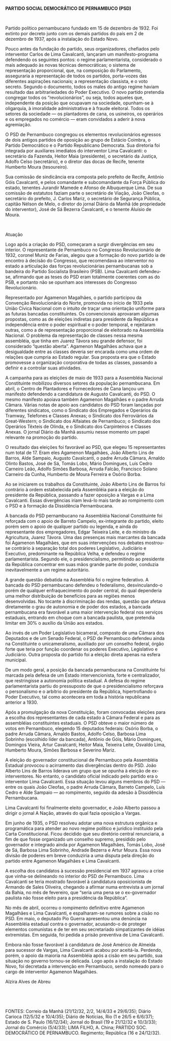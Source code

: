 **PARTIDO SOCIAL DEMOCRÁTICO DE PERNAMBUCO (PSD)**

 

Partido político pernambucano fundado em 15 de dezembro de 1932. Foi
extinto por decreto junto com os demais partidos do país em 2 de
dezembro de 1937, após a instalação do Estado Novo.

Pouco antes da fundação do partido, seus organizadores, chefiados pelo
interventor Carlos de Lima Cavalcanti, lançaram um manifesto-programa
defendendo os seguintes pontos: o regime parlamentarista, considerado o
mais adequado às novas técnicas democráticas; o sistema de representação
proporcional, que, na composição do Parlamento, asseguraria a
representação de todos os partidos, porta-vozes das diferentes
aspirações nacionais; a representação classista, e o voto secreto.
Segundo o documento, todos os males do antigo regime haviam resultado
das arbitrariedades do Poder Executivo. O novo partido pretendia
congregar todos os “revolucionários”, ou seja, todos aqueles que,
independente da posição que ocupavam na sociedade, opunham-se à
oligarquia, à imoralidade administrativa e à fraude eleitoral. Todos os
setores da sociedade — os plantadores de cana, os usineiros, os
operários e os empregados no comércio — eram convidados a aderir à nova
agremiação.

O PSD de Pernambuco congregou os elementos revolucionários egressos de
dois antigos partidos de oposição ao grupo de Estácio Coimbra, o Partido
Democrático e o Partido Republicano Democrata. Sua diretoria foi
integrada por auxiliares imediatos do interventor Lima Cavalcanti: o
secretário da Fazenda, Heitor Maia (presidente), o secretário da
Justiça, Adolfo Celso (secretário), e o diretor das docas de Recife,
tenente Humberto Moura (tesoureiro).

Sua comissão de sindicância era composta pelo prefeito de Recife,
Antônio Góis Cavalcanti, e pelos comandante e subcomandante da Força
Pública do estado, tenentes Jurandir Mamede e Afonso de Albuquerque
Lima. De sua comissão de estatutos faziam parte o secretário de Viação,
João Cleofas, o secretário do prefeito, J. Carlos Mariz, o secretário de
Segurança Pública, capitão Nélson de Melo, o diretor do jornal Diário da
Manhã (de propriedade do interventor), José de Sá Bezerra Cavalcanti, e
o tenente Aluísio de Moura.

 

Atuação

Logo após a criação do PSD, começaram a surgir divergências em seu
interior. O representante de Pernambuco no Congresso Revolucionário de
1932, coronel Muniz de Farias, alegou que a formação do novo partido ia
de encontro à decisão do Congresso, que recomendava ao interventor no
estado a articulação das forças revolucionárias pernambucanas sob a
bandeira do Partido Socialista Brasileiro (PSB). Lima Cavalcanti
defendeu-se, afirmando que as teses do PSD eram totalmente coerentes com
as do PSB, e portanto não se opunham aos interesses do Congresso
Revolucionário.

Representado por Agamenon Magalhães, o partido participou da Convenção
Revolucionária do Norte, promovida no início de 1933 pela União Cívica
Nacional com o intuito de traçar uma orientação uniforme para as futuras
bancadas constituintes. Os convencionais aprovaram algumas propostas,
como as de eleições indiretas para presidente da República e
independência entre o poder espiritual e o poder temporal, e rejeitaram
outras, como a de representação proporcional de eleitorado na Assembléia
Nacional. O problema da representação de classes nessa mesma assembléia,
que tinha em Juarez Távora seu grande defensor, foi considerado “questão
aberta”. Agamenon Magalhães achava que a desigualdade entre as classes
deveria ser encarada como uma ordem de relações que cumpria ao Estado
regular. Sua proposta era que o Estado promovesse a organização
corporativa de todas as classes, passando a definir e a controlar suas
atividades.

A campanha para as eleições de maio de 1933 para a Assembléia Nacional
Constituinte mobilizou diversos setores da população pernambucana. Em
abril, o Centro de Plantadores e Fornecedores de Cana lançou um
manifesto defendendo a candidatura de Augusto Cavalcanti, do PSD. O
mesmo manifesto apoiava também Agamenon Magalhães e o padre Arruda
Câmara. Várias notas de apoio aos candidatos do PSD foram lançadas por
diferentes sindicatos, como o Sindicato dos Empregados e Operários da
Tramway, Telefones e Classes Anexas; o Sindicato dos Ferroviários da
Great-Western; o Sindicato dos Alfaiates de Pernambuco; o Sindicato dos
Operários Têxteis de Olinda, e o Sindicato dos Carpinteiros e Classes
Anexas. O jornal Diário da Manhã assumiu nesse momento um papel
relevante na promoção do partido.

O resultado das eleições foi favorável ao PSD, que elegeu 15
representantes num total de 17. Eram eles Agamenon Magalhães, João
Alberto Lins de Barros, Alde Sampaio, Augusto Cavalcanti, o padre Arruda
Câmara, Arnaldo Olinto Bastos, José de Sá, Tomás Lobo, Mário Domingues,
Luís Cedro Carneiro Leão, Adolfo Simões Barbosa, Arruda Falcão,
Francisco Solano Carneiro da Cunha, Humberto de Moura Ferreira e Osório
Borba.

Ao se iniciarem os trabalhos da Constituinte, João Alberto Lins de
Barros foi contrário à ordem estabelecida pela Assembléia para a eleição
do presidente da República, passando a fazer oposição a Vargas e a Lima
Cavalcanti. Essas divergências iriam levá-lo mais tarde ao rompimento
com o PSD e à formação da Dissidência Pernambucana.

A bancada do PSD pernambucano na Assembléia Nacional Constituinte foi
reforçada com o apoio de Barreto Campelo, ex-integrante do partido,
eleito porém sem o apoio de qualquer partido ou legenda, e ainda do
representante dos empregadores, Edgar Teixeira Leite, e do ministro da
Agricultura, Juarez Távora. Uma das presenças mais marcantes da bancada
foi Agamenon Magalhães, que em suas intervenções nos debates mostrou-se
contrário à separação total dos poderes Legislativo, Judiciário e
Executivo, predominante na República Velha, e defendeu o regime
parlamentarista. Segundo ele, o presidencialismo, permitindo ao
presidente da República concentrar em suas mãos grande parte do poder,
conduzia inevitavelmente a um regime autoritário.

A grande questão debatida na Assembléia foi o regime federativo. A
bancada do PSD pernambucano defendeu o federalismo, desvinculando-o
porém de qualquer enfraquecimento do poder central, do qual dependeria
uma melhor distribuição de benefícios para as regiões menos
desenvolvidas. No tocante à discriminação das rendas, questão que
afetava diretamente o grau de autonomia e de poder dos estados, a
bancada pernambucana era favorável a uma maior intervenção federal nos
serviços estaduais, entrando em choque com a bancada paulista, que
pretendia limitar em 30% o auxílio da União aos estados.

Ao invés de um Poder Legislativo bicameral, composto de uma Câmara dos
Deputados e de um Senado Federal, o PSD de Pernambuco defendeu ainda na
Constituinte o unicameralismo, auxiliado por um conselho federal, órgão
forte que teria por função coordenar os poderes Executivo, Legislativo e
Judiciário. Outra proposta do partido foi a eleição direta apenas na
esfera municipal.

De um modo geral, a posição da bancada pernambucana na Constituinte foi
marcada pela defesa de um Estado intervencionista, forte e
centralizador, que restringisse a autonomia política estadual. A defesa
do regime parlamentarista partiu do pressuposto de que o
presidencialismo reforçava o personalismo e o arbítrio do presidente da
República, hipertrofiando o Poder Executivo, tal como acontecera em toda
a história republicana anterior a 1930.

Após a promulgação da nova Constituição, foram convocadas eleições para
a escolha dos representantes de cada estado à Câmara Federal e para as
assembléias constituintes estaduais. O PSD obteve o maior número de
votos em Pernambuco, elegendo 15 deputados federais: Osório Borba, o
padre Arruda Câmara, Arnaldo Bastos, Adolfo Celso, Barbosa Lima Sobrinho
(escolhido líder da bancada), Antônio de Góis, Mário Domingues, Domingos
Vieira, Artur Cavalcanti, Heitor Maia, Teixeira Leite, Osvaldo Lima,
Humberto Moura, Simões Barbosa e Severino Mariz.

A eleição do governador constitucional de Pernambuco pela Assembléia
Estadual provocou o acirramento das divergências dentro do PSD. João
Alberto Lins de Barros liderava um grupo que se opunha à eleição de
ex-interventores. No entanto, o candidato oficial indicado pelo partido
era o interventor Lima Cavalcanti. Essa situação levou alguns membros do
PSD — entre os quais João Cleofas, o padre Arruda Câmara, Barreto
Campelo, Luís Cedro e Alde Sampaio — ao rompimento, seguido da adesão à
Dissidência Pernambucana.

Lima Cavalcanti foi finalmente eleito governador, e João Alberto passou
a dirigir o jornal A Nação, através do qual fazia oposição a Vargas.

Em junho de 1935, o PSD resolveu adotar uma nova estrutura orgânica e
programática para atender ao novo regime político e jurídico instituído
pela Carta Constitucional. Ficou decidido que seu diretório central
renunciaria, a fim de que fosse organizado um conselho supremo,
presidido pelo governador e integrado ainda por Agamenon Magalhães,
Tomás Lobo, José de Sá, Barbosa Lima Sobrinho, Andrade Bezerra e Artur
Moura. Essa nova divisão de poderes em breve conduziria a uma disputa
pela direção do partido entre Agamenon Magalhães e Lima Cavalcanti.

A escolha dos candidatos à sucessão presidencial em 1937 agravou a crise
que vinha-se delineando no interior do PSD de Pernambuco. Lima
Cavalcanti se teria mostrado favorável à candidatura oposicionista de
Armando de Sales Oliveira, chegando a afirmar numa entrevista a um
jornal da Bahia, no mês de fevereiro, que “seria uma pena se o
ex-governador paulista não fosse eleito para a presidência da
República”.

No mês de abril, ocorreu o rompimento definitivo entre Agamenon
Magalhães e Lima Cavalcanti, e espalharam-se rumores sobre a cisão no
PSD. Em maio, o deputado Pio Guerra apresentou uma denúncia na
Assembléia estadual contra o governador, acusando-o de proteger
elementos comunistas e de ter em seu secretariado simpatizantes de
idéias extremistas. Em seguida, foi pedida a prisão preventiva de Lima
Cavalcanti.

Embora não fosse favorável à candidatura de José Américo de Almeida para
sucessor de Vargas, Lima Cavalcanti acabou por aceitá-la. Perdendo,
porém, o apoio da maioria na Assembléia após a cisão em seu partido, sua
situação no governo tornou-se delicada. Logo após a instalação do Estado
Novo, foi decretada a intervenção em Pernambuco, sendo nomeado para o
cargo de interventor Agamenon Magalhães.

Alzira Alves de Abreu

 

 

FONTES: Correio da Manhã (21/12/32, 2/2, 14/4/33 e 29/6/35); Diário
Carioca (12/5/32 e 10/4/35); Diário de Notícias, Rio (1 e 26/5 e
6/6/37); Estado de S. Paulo (16/12/34); Jornal do Brasil (19 e 21/12/32
e 10/3/33); Jornal do Comércio (5/4/33); LIMA FILHO, A. China; PARTIDO
SOC. DEMOCRÁTICO DE PERNAMBUCO. Regimento; República (16 e 24/12/32).

 
